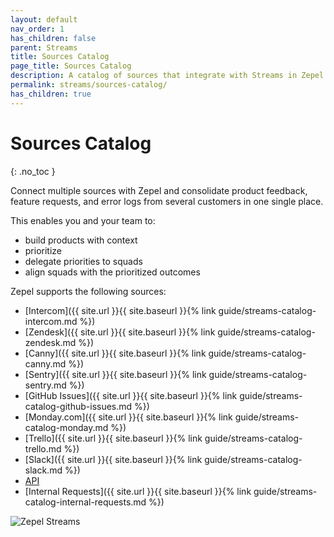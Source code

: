 ```yaml
---
layout: default
nav_order: 1
has_children: false
parent: Streams
title: Sources Catalog
page_title: Sources Catalog
description: A catalog of sources that integrate with Streams in Zepel
permalink: streams/sources-catalog/
has_children: true
---
```


# Sources Catalog
{: .no_toc }

Connect multiple sources with Zepel and consolidate product feedback, feature requests, and error logs from several customers in one single place.

This enables you and your team to:
- build products with context
- prioritize
- delegate priorities to squads
- align squads with the prioritized outcomes

Zepel supports the following sources:

- [Intercom]({{ site.url }}{{ site.baseurl }}{% link guide/streams-catalog-intercom.md %})
- [Zendesk]({{ site.url }}{{ site.baseurl }}{% link guide/streams-catalog-zendesk.md %})
- [Canny]({{ site.url }}{{ site.baseurl }}{% link guide/streams-catalog-canny.md %})
- [Sentry]({{ site.url }}{{ site.baseurl }}{% link guide/streams-catalog-sentry.md %})
- [GitHub Issues]({{ site.url }}{{ site.baseurl }}{% link guide/streams-catalog-github-issues.md %})
- [Monday.com]({{ site.url }}{{ site.baseurl }}{% link guide/streams-catalog-monday.md %})
- [Trello]({{ site.url }}{{ site.baseurl }}{% link guide/streams-catalog-trello.md %})
- [Slack]({{ site.url }}{{ site.baseurl }}{% link guide/streams-catalog-slack.md %})
- [API](https://zepel.io/developers/api/v2/#streams)
- [Internal Requests]({{ site.url }}{{ site.baseurl }}{% link guide/streams-catalog-internal-requests.md %})

![Zepel Streams](/guide/assets/uploads/zepel-streams.png)

